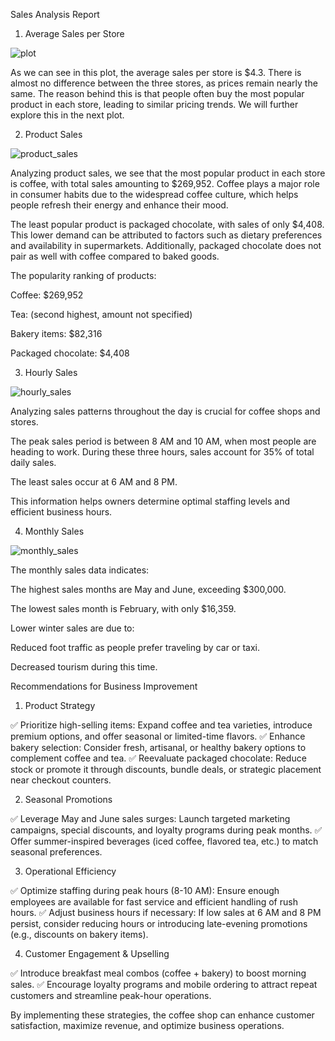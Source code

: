 Sales Analysis Report

1. Average Sales per Store


![plot](https://github.com/user-attachments/assets/f8ffb1a8-170d-43db-99ee-365d9b4c760f)


As we can see in this plot, the average sales per store is $4.3. There is almost no difference between the three stores, as prices remain nearly the same. The reason behind this is that people often buy the most popular product in each store, leading to similar pricing trends. We will further explore this in the next plot.

2. Product Sales

![product_sales](https://github.com/user-attachments/assets/8f17f096-5fc7-4d62-86da-0057944cc21d)


Analyzing product sales, we see that the most popular product in each store is coffee, with total sales amounting to $269,952. Coffee plays a major role in consumer habits due to the widespread coffee culture, which helps people refresh their energy and enhance their mood.

The least popular product is packaged chocolate, with sales of only $4,408. This lower demand can be attributed to factors such as dietary preferences and availability in supermarkets. Additionally, packaged chocolate does not pair as well with coffee compared to baked goods.

The popularity ranking of products:

Coffee: $269,952

Tea: (second highest, amount not specified)

Bakery items: $82,316

Packaged chocolate: $4,408

3. Hourly Sales

![hourly_sales](https://github.com/user-attachments/assets/36fb343e-a698-48b3-8d5f-14c6899bcbc4)


Analyzing sales patterns throughout the day is crucial for coffee shops and stores.

The peak sales period is between 8 AM and 10 AM, when most people are heading to work. During these three hours, sales account for 35% of total daily sales.

The least sales occur at 6 AM and 8 PM.

This information helps owners determine optimal staffing levels and efficient business hours.

4. Monthly Sales

![monthly_sales](https://github.com/user-attachments/assets/db67201e-5d23-4c20-96ab-5aeea4b42847)


The monthly sales data indicates:

The highest sales months are May and June, exceeding $300,000.

The lowest sales month is February, with only $16,359.

Lower winter sales are due to:

Reduced foot traffic as people prefer traveling by car or taxi.

Decreased tourism during this time.

Recommendations for Business Improvement

1. Product Strategy

✅ Prioritize high-selling items: Expand coffee and tea varieties, introduce premium options, and offer seasonal or limited-time flavors.
✅ Enhance bakery selection: Consider fresh, artisanal, or healthy bakery options to complement coffee and tea.
✅ Reevaluate packaged chocolate: Reduce stock or promote it through discounts, bundle deals, or strategic placement near checkout counters.

2. Seasonal Promotions

✅ Leverage May and June sales surges: Launch targeted marketing campaigns, special discounts, and loyalty programs during peak months.
✅ Offer summer-inspired beverages (iced coffee, flavored tea, etc.) to match seasonal preferences.

3. Operational Efficiency

✅ Optimize staffing during peak hours (8-10 AM): Ensure enough employees are available for fast service and efficient handling of rush hours.
✅ Adjust business hours if necessary: If low sales at 6 AM and 8 PM persist, consider reducing hours or introducing late-evening promotions (e.g., discounts on bakery items).

4. Customer Engagement & Upselling

✅ Introduce breakfast meal combos (coffee + bakery) to boost morning sales.
✅ Encourage loyalty programs and mobile ordering to attract repeat customers and streamline peak-hour operations.

By implementing these strategies, the coffee shop can enhance customer satisfaction, maximize revenue, and optimize business operations.
